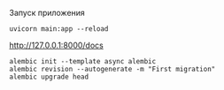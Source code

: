 Запуск приложения
```
uvicorn main:app --reload 
```

http://127.0.0.1:8000/docs

```
alembic init --template async alembic
alembic revision --autogenerate -m "First migration" 
alembic upgrade head
```